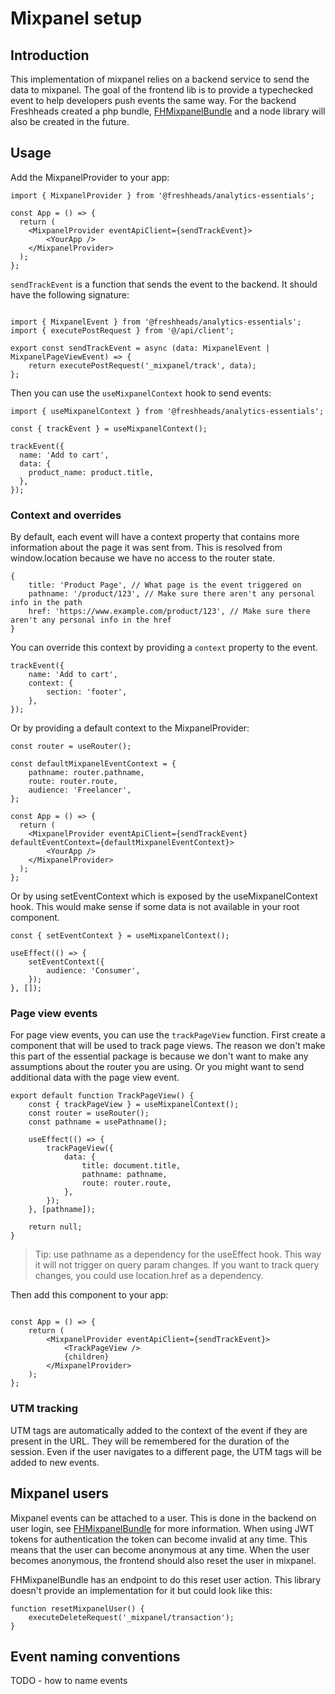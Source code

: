 # Mixpanel setup

## Introduction
This implementation of mixpanel relies on a backend service to send the data to mixpanel. The goal of the frontend lib is to provide a typechecked event to help developers push events the same way.
For the backend Freshheads created a php bundle, [FHMixpanelBundle](https://github.com/freshheads/FHMixpanelBundle) and a node library will also be created in the future.

## Usage

Add the MixpanelProvider to your app:

```tsx
import { MixpanelProvider } from '@freshheads/analytics-essentials';

const App = () => {
  return (
    <MixpanelProvider eventApiClient={sendTrackEvent}>
        <YourApp />
    </MixpanelProvider>
  );
};
```

`sendTrackEvent` is a function that sends the event to the backend. It should have the following signature:

```tsx

import { MixpanelEvent } from '@freshheads/analytics-essentials';
import { executePostRequest } from '@/api/client';

export const sendTrackEvent = async (data: MixpanelEvent | MixpanelPageViewEvent) => {
    return executePostRequest('_mixpanel/track', data);
};
```

Then you can use the `useMixpanelContext` hook to send events:

```tsx
import { useMixpanelContext } from '@freshheads/analytics-essentials';

const { trackEvent } = useMixpanelContext();

trackEvent({
  name: 'Add to cart',
  data: {
    product_name: product.title,
  },
});
```

### Context and overrides
By default, each event will have a context property that contains more information about the page it was sent from.
This is resolved from window.location because we have no access to the router state.

```
{
    title: 'Product Page', // What page is the event triggered on
    pathname: '/product/123', // Make sure there aren't any personal info in the path
    href: 'https://www.example.com/product/123', // Make sure there aren't any personal info in the href
}
```

You can override this context by providing a `context` property to the event.

```tsx
trackEvent({
    name: 'Add to cart',
    context: {
        section: 'footer',
    },
});
```

Or by providing a default context to the MixpanelProvider:

```tsx
const router = useRouter();

const defaultMixpanelEventContext = {
    pathname: router.pathname,
    route: router.route,
    audience: 'Freelancer',
};

const App = () => {
  return (
    <MixpanelProvider eventApiClient={sendTrackEvent} defaultEventContext={defaultMixpanelEventContext}>
        <YourApp />
    </MixpanelProvider>
  );
};
```

Or by using setEventContext which is exposed by the useMixpanelContext hook. This would make sense if some data is not available in your root component.

```tsx
const { setEventContext } = useMixpanelContext();

useEffect(() => {
    setEventContext({
        audience: 'Consumer',
    });
}, []);
```


### Page view events

For page view events, you can use the `trackPageView` function.
First create a component that will be used to track page views.
The reason we don't make this part of the essential package is because we don't want to make any assumptions about the router you are using.
Or you might want to send additional data with the page view event.

```tsx
export default function TrackPageView() {
    const { trackPageView } = useMixpanelContext();
    const router = useRouter();
    const pathname = usePathname();

    useEffect(() => {
        trackPageView({
            data: {
                title: document.title,
                pathname: pathname,
                route: router.route,
            },
        });
    }, [pathname]);

    return null;
}
```
> Tip: use pathname as a dependency for the useEffect hook. This way it will not trigger on query param changes. If you want to track query changes, you could use location.href as a dependency.

Then add this component to your app:

```tsx

const App = () => {
    return (
        <MixpanelProvider eventApiClient={sendTrackEvent}>
            <TrackPageView />
            {children}
        </MixpanelProvider>
    );
};
```

### UTM tracking

UTM tags are automatically added to the context of the event if they are present in the URL. 
They will be remembered for the duration of the session. Even if the user navigates to a different page, the UTM tags will be added to new events.

## Mixpanel users

Mixpanel events can be attached to a user. This is done in the backend on user login, see [FHMixpanelBundle](https://github.com/freshheads/FHMixpanelBundle) for more information.
When using JWT tokens for authentication the token can become invalid at any time. This means that the user can become anonymous at any time.
When the user becomes anonymous, the frontend should also reset the user in mixpanel.

FHMixpanelBundle has an endpoint to do this reset user action. This library doesn't provide an implementation for it but could look like this:

```tsx
function resetMixpanelUser() {
    executeDeleteRequest('_mixpanel/transaction');
}
```

## Event naming conventions

TODO - how to name events
